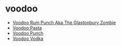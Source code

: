 # voodoo

 * [Voodoo Rum Punch Aka The Glastonbury Zombie](../../index/v/voodoo-rum-punch-aka-the-glastonbury-zombie-51167600.json)
 * [Voodoo Pasta](../../index/v/voodoo-pasta.json)
 * [Voodoo Punch](../../index/v/voodoo-punch.json)
 * [Voodoo Vodka](../../index/v/voodoo-vodka.json)
